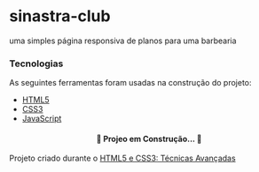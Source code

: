 <h1> sinastra-club </h1>
uma simples página responsiva de planos para uma barbearia

### Tecnologias

As seguintes ferramentas foram usadas na construção do projeto:

- [HTML5](https://developer.mozilla.org/en-US/docs/Glossary/HTML5)
- [CSS3](https://developer.mozilla.org/pt-BR/docs/Web/CSS)
- [JavaScript](https://developer.mozilla.org/pt-BR/docs/Web/JavaScript)

<h4 align="center">
 🚧 Projeo em Construção... 🚧
</h4>

<p>Projeto criado durante o <a href="https://www.udemy.com/course/html5-e-css3-tecnicas-avancadas-com-flexbox-e-3-projetos/">HTML5 e CSS3: Técnicas Avançadas</a></p>


